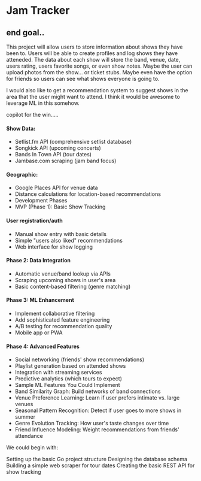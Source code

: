 # Jam Tracker


## end goal..

This project will allow users to store information about shows they have been to. Users will be able to create profiles and log shows they have atteneded. The data about each show will store the band, venue, date, users rating, users favorite songs, or even show notes. Maybe the user can upload photos from the show... or ticket stubs. Maybe even have the option for friends so users can see what shows everyone is going to.

I would also like to get a recommendation system to suggest shows in the area that the user might want to attend. I think it would be awesome to leverage ML in this somehow.


copilot for the win.....

#### Show Data:

- Setlist.fm API (comprehensive setlist database)
- Songkick API (upcoming concerts)
- Bands In Town API (tour dates)
- Jambase.com scraping (jam band focus)

#### Geographic:

- Google Places API for venue data
- Distance calculations for location-based recommendations
- Development Phases
- MVP (Phase 1): Basic Show Tracking

#### User registration/auth

- Manual show entry with basic details
- Simple "users also liked" recommendations
- Web interface for show logging

#### Phase 2: Data Integration

- Automatic venue/band lookup via APIs
- Scraping upcoming shows in user's area
- Basic content-based filtering (genre matching)

#### Phase 3: ML Enhancement

- Implement collaborative filtering
- Add sophisticated feature engineering
- A/B testing for recommendation quality
- Mobile app or PWA

#### Phase 4: Advanced Features

- Social networking (friends' show recommendations)
- Playlist generation based on attended shows
- Integration with streaming services
- Predictive analytics (which tours to expect)
- Sample ML Features You Could Implement
- Band Similarity Graph: Build networks of band connections
- Venue Preference Learning: Learn if user prefers intimate vs. large venues
- Seasonal Pattern Recognition: Detect if user goes to more shows in summer
- Genre Evolution Tracking: How user's taste changes over time
- Friend Influence Modeling: Weight recommendations from friends' attendance

We could begin with:

Setting up the basic Go project structure
Designing the database schema
Building a simple web scraper for tour dates
Creating the basic REST API for show tracking
